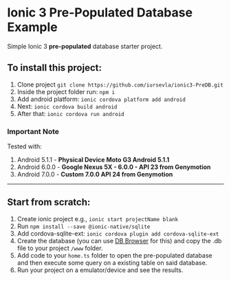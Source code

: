 # Ionic 3 Pre-Populated Database Example
Simple Ionic 3 **pre-populated** database starter project.

## To install this project:
1. Clone project `git clone https://github.com/iursevla/ionic3-PreDB.git`
2. Inside the project folder run: `npm i`
3. Add android platform: `ionic cordova platform add android`
4. Next: `ionic cordova build android`
5. After that: `ionic cordova run android`

### Important Note 
Tested with:
1. Android 5.1.1 - **Physical Device Moto G3 Android 5.1.1**
2. Android 6.0.0 - **Google Nexus 5X - 6.0.0 - API 23 from Genymotion**
3. Android 7.0.0 - **Custom 7.0.0 API 24 from Genymotion**
---

## Start from scratch:
1. Create ionic project e.g., `ionic start projectName blank`
2. Run `npm install --save @ionic-native/sqlite`
3. Add cordova-sqlite-ext: `ionic cordova plugin add cordova-sqlite-ext`
4. Create the database (you can use [DB Browser](http://sqlitebrowser.org/) for this) and copy the .db file to your project `/www` folder.
5. Add code to your `home.ts` folder to open the pre-populated database and then execute some query on a existing table on said database.
6. Run your project on a emulator/device and see the results.